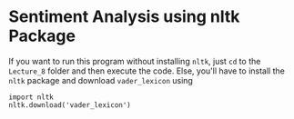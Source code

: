 # Sentiment Analysis using nltk Package

If you want to run this program without installing `nltk`, just `cd` to the `Lecture_8` folder and then execute the code. Else, you'll have to install the `nltk` package and download `vader_lexicon` using

```
import nltk
nltk.download('vader_lexicon')
```
